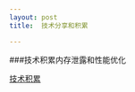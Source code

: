 ```yaml
---
layout: post
title:  技术分享和积累

---
```


###技术积累内存泄露和性能优化

[技术积累](http://guysdrinkcoffee.github.io/tech/)

